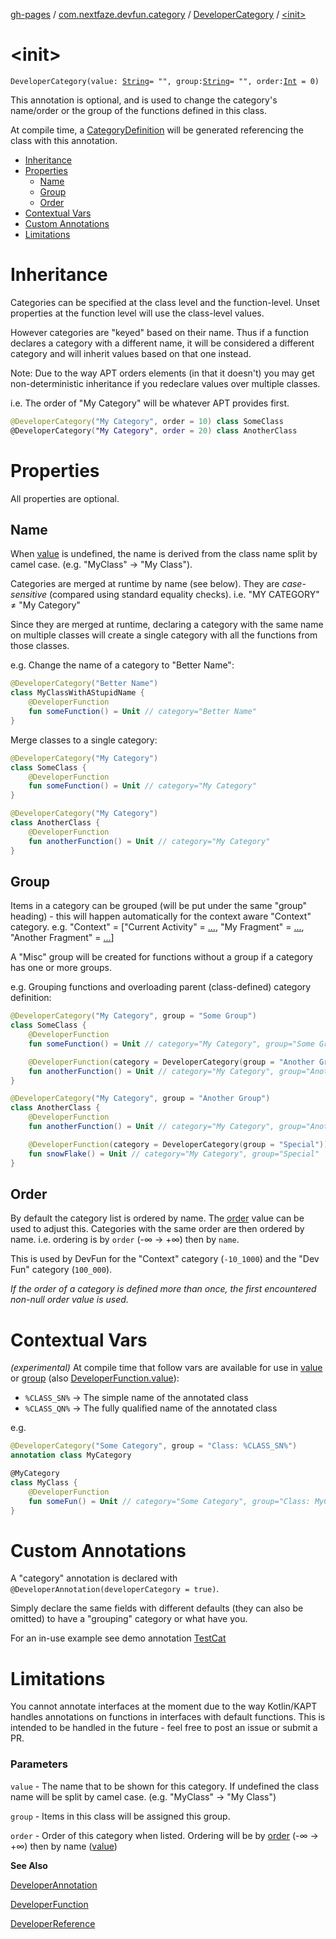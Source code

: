 [gh-pages](../../index.md) / [com.nextfaze.devfun.category](../index.md) / [DeveloperCategory](index.md) / [&lt;init&gt;](./-init-.md)

# &lt;init&gt;

`DeveloperCategory(value: `[`String`](https://kotlinlang.org/api/latest/jvm/stdlib/kotlin/-string/index.html)` = "", group: `[`String`](https://kotlinlang.org/api/latest/jvm/stdlib/kotlin/-string/index.html)` = "", order: `[`Int`](https://kotlinlang.org/api/latest/jvm/stdlib/kotlin/-int/index.html)` = 0)`

This annotation is optional, and is used to change the category's name/order or the group of the functions defined in this class.

At compile time, a [CategoryDefinition](../-category-definition/index.md) will be generated referencing the class with this annotation.

* [Inheritance](#inheritance)
* [Properties](#properties)
  * [Name](#name)
  * [Group](#group)
  * [Order](#order)
* [Contextual Vars](#contextual-vars)
* [Custom Annotations](#custom-annotations)
* [Limitations](#limitations)

# Inheritance

Categories can be specified at the class level and the function-level. Unset properties at the function level will use the class-level
values.

However categories are "keyed" based on their name. Thus if a function declares a category with a different name, it will be considered
a different category and will inherit values based on that one instead.

Note: Due to the way APT orders elements (in that it doesn't) you may get non-deterministic inheritance if you redeclare values over
multiple classes.

i.e. The order of "My Category" will be whatever APT provides first.

``` kotlin
@DeveloperCategory("My Category", order = 10) class SomeClass
@DeveloperCategory("My Category", order = 20) class AnotherClass
```

# Properties

All properties are optional.

## Name

When [value](value.md) is undefined, the name is derived from the class name split by camel case. (e.g. "MyClass" → "My Class").

Categories are merged at runtime by name (see below). They are *case-sensitive* (compared using standard equality checks).
i.e. "MY CATEGORY" ≠ "My Category"

Since they are merged at runtime, declaring a category with the same name on multiple classes will create a single
category with all the functions from those classes.

e.g.
Change the name of a category to "Better Name":

``` kotlin
@DeveloperCategory("Better Name")
class MyClassWithAStupidName {
    @DeveloperFunction
    fun someFunction() = Unit // category="Better Name"
}
```

Merge classes to a single category:

``` kotlin
@DeveloperCategory("My Category")
class SomeClass {
    @DeveloperFunction
    fun someFunction() = Unit // category="My Category"
}

@DeveloperCategory("My Category")
class AnotherClass {
    @DeveloperFunction
    fun anotherFunction() = Unit // category="My Category"
}
```

## Group

Items in a category can be grouped (will be put under the same "group" heading) - this will happen automatically for the context aware
"Context" category.
e.g. "Context" = ["Current Activity" = [...](#), "My Fragment" = [...](#), "Another Fragment" = [...](#)]

A "Misc" group will be created for functions without a group if a category has one or more groups.

e.g.
Grouping functions and overloading parent (class-defined) category definition:

``` kotlin
@DeveloperCategory("My Category", group = "Some Group")
class SomeClass {
    @DeveloperFunction
    fun someFunction() = Unit // category="My Category", group="Some Group"

    @DeveloperFunction(category = DeveloperCategory(group = "Another Group"))
    fun anotherFunction() = Unit // category="My Category", group="Another Group"
}

@DeveloperCategory("My Category", group = "Another Group")
class AnotherClass {
    @DeveloperFunction
    fun anotherFunction() = Unit // category="My Category", group="Another Group"

    @DeveloperFunction(category = DeveloperCategory(group = "Special"))
    fun snowFlake() = Unit // category="My Category", group="Special"
}
```

## Order

By default the category list is ordered by name. The [order](order.md) value can be used to adjust this. Categories with the same order are then
ordered by name. i.e. ordering is by `order` (-∞ → +∞) then by `name`.

This is used by DevFun for the "Context" category (`-10_1000`) and the "Dev Fun" category (`100_000`).

*If the order of a category is defined more than once, the first encountered non-null order value is used.*

# Contextual Vars

*(experimental)* At compile time that follow vars are available for use in [value](value.md) or [group](group.md) (also [DeveloperFunction.value](../../com.nextfaze.devfun.function/-developer-function/value.md)):

* `%CLASS_SN%` → The simple name of the annotated class
* `%CLASS_QN%` → The fully qualified name of the annotated class

e.g.

``` kotlin
@DeveloperCategory("Some Category", group = "Class: %CLASS_SN%")
annotation class MyCategory

@MyCategory
class MyClass {
    @DeveloperFunction
    fun someFun() = Unit // category="Some Category", group="Class: MyClass"
}
```

# Custom Annotations

A "category" annotation is declared with `@DeveloperAnnotation(developerCategory = true)`.

Simply declare the same fields with different defaults (they can also be omitted) to have a "grouping" category or what have you.

For an in-use example see demo annotation [TestCat](https://github.com/NextFaze/dev-fun/tree/master/demo/src/main/java/com/nextfaze/devfun/demo/test/DaggerScopesScreen.kt#L127)

# Limitations

You cannot annotate interfaces at the moment due to the way Kotlin/KAPT handles annotations on functions in interfaces with default
functions. This is intended to be handled in the future - feel free to post an issue or submit a PR.

### Parameters

`value` - The name that to be shown for this category. If undefined the class name will be split by camel case. (e.g. "MyClass" → "My Class")

`group` - Items in this class will be assigned this group.

`order` - Order of this category when listed. Ordering will be by [order](order.md) (-∞ → +∞) then by name ([value](value.md))

**See Also**

[DeveloperAnnotation](../../com.nextfaze.devfun/-developer-annotation/index.md)

[DeveloperFunction](../../com.nextfaze.devfun.function/-developer-function/index.md)

[DeveloperReference](../../com.nextfaze.devfun.reference/-developer-reference/index.md)

